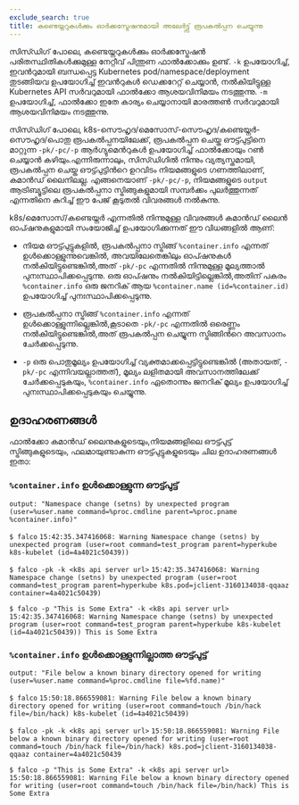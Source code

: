 ```yaml
---
exclude_search: true
title: കണ്ടെയ്നറുകൾക്കും ഓർക്കസ്ട്രേഷനുമായി അലേർട്ട്സ് രൂപകൽപ്പന ചെയ്യുന്നു
---
```


സിസ്ഡിഗ് പോലെ, കണ്ടെയ്നറുകൾക്കും ഓർക്കസ്ട്രേഷൻ പരിതസ്ഥിതികൾക്കുമുള്ള നേറ്റീവ് പിന്തുണ ഫാൽക്കോക്കും ഉണ്ട്. `-k` ഉപയോഗിച്ച്, ഇവൻറുമായി ബന്ധപ്പെട്ട Kubernetes pod/namespace/deployment തുടങ്ങിയവ ഉപയോഗിച്ച് ഇവൻറുകൾ ഡെക്കറേറ്റ് ചെയ്യാൻ, നൽകിയിട്ടുള്ള Kubernetes API സർവറുമായി ഫാൽക്കോ ആശയവിനിമയം നടത്തുന്നു. `-m` ഉപയോഗിച്ച്, ഫാൽക്കോ ഇതേ കാര്യം ചെയ്യാനായി മാരത്തൺ സർവറുമായി ആശയവിനിമയം നടത്തുന്നു.

സിസ്ഡിഗ് പോലെ, k8s-സൌഹൃദ/മെസോസ്-സൌഹൃദ/കണ്ടെയ്നർ-സൌഹൃദ/പൊതു രൂപകൽപ്പനയിലേക്ക്, രൂപകൽപ്പന ചെയ്ത ഔട്ട്പുട്ടിനെ മാറ്റുന്ന `-pk/-pc/-p` ആർഗ്യുമെൻറുകൾ ഉപയോഗിച്ച് ഫാൽക്കോയും റൺ ചെയ്യാൻ കഴിയും.എന്നിരുന്നാലും, സിസ്ഡിഗിൽ നിന്നും വ്യത്യസ്തമായി, രൂപകൽപ്പന ചെയ്ത ഔട്ട്പുട്ടിൻറെ ഉറവിടം നിയമങ്ങളുടെ ഗണത്തിലാണ്, കമാൻഡ് ലൈനിലല്ല. എങ്ങനെയാണ് `-pk/-pc/-p`, നിയമങ്ങളുടെ `output` ആട്രിബ്യൂട്ടിലെ രൂപകൽപ്പനാ സ്ട്രിങ്ങുകളുമായി സമ്പർക്കം പുലർത്തുന്നത് എന്നതിനെ കുറിച്ച് ഈ പേജ് കൂടുതൽ വിവരങ്ങൾ നൽകുന്നു.

k8s/മെസോസ്/കണ്ടെയ്നർ എന്നതിൽ നിന്നുമുള്ള വിവരങ്ങൾ കമാൻഡ് ലൈൻ ഓപ്ഷനുകളുമായി സംയോജിച്ച് ഉപയോഗിക്കുന്നത് ഈ വിധങ്ങളിൽ ആണ്:

- നിയമ ഔട്ട്പുട്ടുകളിൽ, രൂപകൽപ്പനാ സ്ട്രിങ്ങ് `%container.info` എന്നത് ഉൾക്കൊള്ളുന്നുവെങ്കിൽ, അവയിലേതെങ്കിലും ഓപ്ഷനുകൾ നൽകിയിട്ടുണ്ടെങ്കിൽ,അത് `-pk/-pc` എന്നതിൽ നിന്നുമുള്ള മൂല്യത്താൽ പുനഃസ്ഥാപിക്കപ്പെടുന്നു. ഒരു ഓപ്ഷനും നൽകിയിട്ടില്ലെങ്കിൽ,അതിന് പകരം `%container.info` ഒരു ജനറിക് ആയ `%container.name (id=%container.id)` ഉപയോഗിച്ച് പുനഃസ്ഥാപിക്കപ്പെടുന്നു.

- രൂപകൽപ്പനാ സ്ട്രിങ്ങ് `%container.info` എന്നത് ഉൾക്കൊള്ളുന്നില്ലെങ്കിൽ,കൂടാതെ `-pk/-pc` എന്നതിൽ ഒരെണ്ണം നൽകിയിട്ടുണ്ടെങ്കിൽ,അത് രൂപകൽപ്പന ചെയ്യുന്ന സ്ട്രിങ്ങിൻറെ അവസാനം ചേർക്കപ്പെടുന്നു.
- `-p` ഒരു പൊതുമൂല്യം ഉപയോഗിച്ച് വ്യക്തമാക്കപ്പെട്ടിട്ടുണ്ടെങ്കിൽ (അതായത്, `-pk/-pc` എന്നിവയല്ലാത്തത്), മൂല്യം ലളിതമായി അവസാനത്തിലേക്ക് ചേർക്കപ്പെടുകയും, `%container.info` ഏതൊന്നും ജനറിക് മൂല്യം ഉപയോഗിച്ച് പുനഃസ്ഥാപിക്കപ്പെടുകയും ചെയ്യുന്നു.



## **ഉദാഹരണങ്ങൾ**

ഫാൽക്കോ കമാൻഡ് ലൈനുകളുടെയും,നിയമങ്ങളിലെ ഔട്ട്പുട്ട് സ്ട്രിങ്ങുകളുടെയും, ഫലമായുണ്ടാകുന്ന ഔട്ട്പുട്ടുകളുടെയും ചില ഉദാഹരണങ്ങൾ ഇതാ:

### **`%container.info` ഉൾക്കൊള്ളുന്ന ഔട്ട്പുട്ട്**

`output: "Namespace change (setns) by unexpected program (user=%user.name command=%proc.cmdline parent=%proc.pname %container.info)"`

`$ falco`
`15:42:35.347416068: Warning Namespace change (setns) by unexpected program (user=root command=test_program parent=hyperkube k8s-kubelet (id=4a4021c50439))`

`$ falco -pk -k <k8s api server url>`
`15:42:35.347416068: Warning Namespace change (setns) by unexpected program (user=root command=test_program parent=hyperkube k8s.pod=jclient-3160134038-qqaaz container=4a4021c50439)`

`$ falco -p "This is Some Extra" -k <k8s api server url>`
`15:42:35.347416068: Warning Namespace change (setns) by unexpected program (user=root command=test_program parent=hyperkube k8s-kubelet (id=4a4021c50439)) This is Some Extra`



### **`%container.info` ഉൾക്കൊള്ളുന്നില്ലാത്ത ഔട്ട്പുട്ട്**

`output: "File below a known binary directory opened for writing (user=%user.name command=%proc.cmdline file=%fd.name)"`

`$ falco`
`15:50:18.866559081: Warning File below a known binary directory opened for writing (user=root command=touch /bin/hack file=/bin/hack) k8s-kubelet (id=4a4021c50439)`

`$ falco -pk -k <k8s api server url>`
`15:50:18.866559081: Warning File below a known binary directory opened for writing (user=root command=touch /bin/hack file=/bin/hack) k8s.pod=jclient-3160134038-qqaaz container=4a4021c50439`

`$ falco -p "This is Some Extra" -k <k8s api server url>`
`15:50:18.866559081: Warning File below a known binary directory opened for writing (user=root command=touch /bin/hack file=/bin/hack) This is Some Extra`
